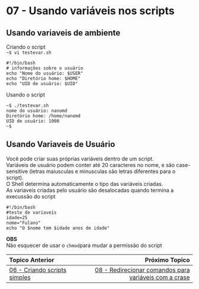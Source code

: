 # 07 - Usando variáveis nos scripts  

## Usando variaveis de ambiente
Criando o script   
`~$ vi testevar.sh`
```
#!/bin/bash
# informações sobre o usuário
echo "Nome do usuário: $USER"
echo "Diretório home: $HOME"
echo "UID de usuário: $UID"
```
Usando o script
```
~$ ./testevar.sh
nome do usuário: nanomd
Diretório home: /home/nanomd
UID de usuário: 1000
~$
```
## Usando Variaveis de Usuário

Você pode criar suas próprias variáveis dentro de um script.   
Variáveis de usuário podem conter até 20 caracteres no nome, e são case-sensitive (letras maiusculas e minusculas são letras diferentes para o script).  
O Shell determina automaticamente o tipo das variáveis criadas.  
As variaveis criadas pelo usuário são desalocadas quando termina a execussão do script
```
#!/bin/bash
#teste de variaveis
idade=25
nome="Fulano"
echo "O $nome tem $idade anos de idade"
```
**OBS**  
Não esquecer de usar o `chmod`para mudar a permissão do script 

|Topico Anterior|Próximo Topico|
|:---|---:|
|[06 - Criando scripts simples](comandos_simples.md)|[08 - Redirecionar comandos para variáveis com a crase](Redirecionar_comandos.md)|
